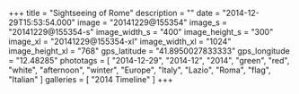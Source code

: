 +++
title = "Sightseeing of Rome"
description = ""
date = "2014-12-29T15:53:54.000"
image = "20141229@155354"
image_s = "20141229@155354-s"
image_width_s = "400"
image_height_s = "300"
image_xl = "20141229@155354-xl"
image_width_xl = "1024"
image_height_xl = "768"
gps_latitude = "41.8950027833333"
gps_longitude = "12.48285"
phototags = [ "2014-12-29", "2014-12", "2014", "green", "red", "white", "afternoon", "winter", "Europe", "Italy", "Lazio", "Roma", "flag", "Italian" ]
galleries = [ "2014 Timeline" ]
+++
